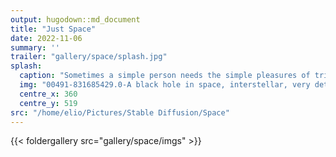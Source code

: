 ```yaml
---
output: hugodown::md_document
title: "Just Space"
date: 2022-11-06
summary: ''
trailer: "gallery/space/splash.jpg"
splash:
  caption: "Sometimes a simple person needs the simple pleasures of trippy space stuff"
  img: "00491-831685429.0-A black hole in space, interstellar, very detailed, intricate, hypermaximalist, colorful, vibrant colors, illustration  by Jean.jpg"
  centre_x: 360
  centre_y: 519
src: "/home/elio/Pictures/Stable Diffusion/Space"
---
```




{{< foldergallery src="gallery/space/imgs" >}}

